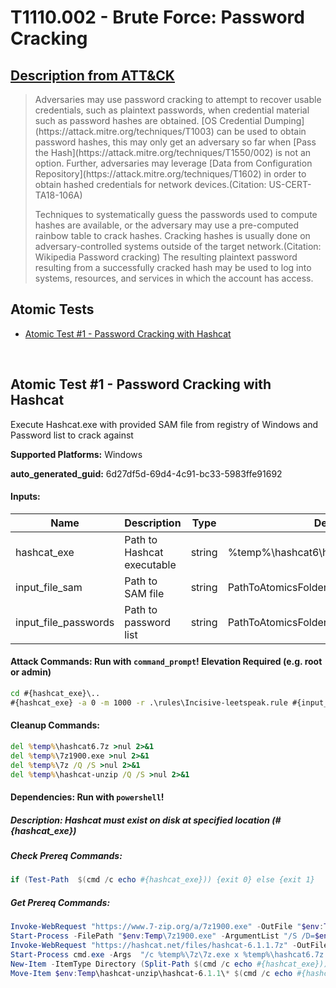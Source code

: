 # T1110.002 - Brute Force: Password Cracking
## [Description from ATT&CK](https://attack.mitre.org/techniques/T1110/002)
<blockquote>Adversaries may use password cracking to attempt to recover usable credentials, such as plaintext passwords, when credential material such as password hashes are obtained. [OS Credential Dumping](https://attack.mitre.org/techniques/T1003) can be used to obtain password hashes, this may only get an adversary so far when [Pass the Hash](https://attack.mitre.org/techniques/T1550/002) is not an option. Further,  adversaries may leverage [Data from Configuration Repository](https://attack.mitre.org/techniques/T1602) in order to obtain hashed credentials for network devices.(Citation: US-CERT-TA18-106A) 

Techniques to systematically guess the passwords used to compute hashes are available, or the adversary may use a pre-computed rainbow table to crack hashes. Cracking hashes is usually done on adversary-controlled systems outside of the target network.(Citation: Wikipedia Password cracking) The resulting plaintext password resulting from a successfully cracked hash may be used to log into systems, resources, and services in which the account has access.</blockquote>

## Atomic Tests

- [Atomic Test #1 - Password Cracking with Hashcat](#atomic-test-1---password-cracking-with-hashcat)


<br/>

## Atomic Test #1 - Password Cracking with Hashcat
Execute Hashcat.exe with provided SAM file from registry of Windows and Password list to crack against

**Supported Platforms:** Windows


**auto_generated_guid:** 6d27df5d-69d4-4c91-bc33-5983ffe91692





#### Inputs:
| Name | Description | Type | Default Value |
|------|-------------|------|---------------|
| hashcat_exe | Path to Hashcat executable | string | %temp%&#92;hashcat6&#92;hashcat-6.1.1&#92;hashcat.exe|
| input_file_sam | Path to SAM file | string | PathToAtomicsFolder&#92;T1110.002&#92;src&#92;sam.txt|
| input_file_passwords | Path to password list | string | PathToAtomicsFolder&#92;T1110.002&#92;src&#92;password.lst|


#### Attack Commands: Run with `command_prompt`!  Elevation Required (e.g. root or admin) 


```cmd
cd #{hashcat_exe}\..
#{hashcat_exe} -a 0 -m 1000 -r .\rules\Incisive-leetspeak.rule #{input_file_sam} #{input_file_passwords}
```

#### Cleanup Commands:
```cmd
del %temp%\hashcat6.7z >nul 2>&1
del %temp%\7z1900.exe >nul 2>&1
del %temp%\7z /Q /S >nul 2>&1
del %temp%\hashcat-unzip /Q /S >nul 2>&1
```



#### Dependencies:  Run with `powershell`!
##### Description: Hashcat must exist on disk at specified location (#{hashcat_exe})
##### Check Prereq Commands:
```powershell
if (Test-Path  $(cmd /c echo #{hashcat_exe})) {exit 0} else {exit 1}
```
##### Get Prereq Commands:
```powershell
Invoke-WebRequest "https://www.7-zip.org/a/7z1900.exe" -OutFile "$env:TEMP\7z1900.exe"
Start-Process -FilePath "$env:Temp\7z1900.exe" -ArgumentList "/S /D=$env:temp\7zi" -NoNewWindow
Invoke-WebRequest "https://hashcat.net/files/hashcat-6.1.1.7z" -OutFile "$env:TEMP\hashcat6.7z"
Start-Process cmd.exe -Args  "/c %temp%\7z\7z.exe x %temp%\hashcat6.7z -aoa -o%temp%\hashcat-unzip" -Wait
New-Item -ItemType Directory (Split-Path $(cmd /c echo #{hashcat_exe})) -Force | Out-Null
Move-Item $env:Temp\hashcat-unzip\hashcat-6.1.1\* $(cmd /c echo #{hashcat_exe}\..) -Force -ErrorAction Ignore
```




<br/>
